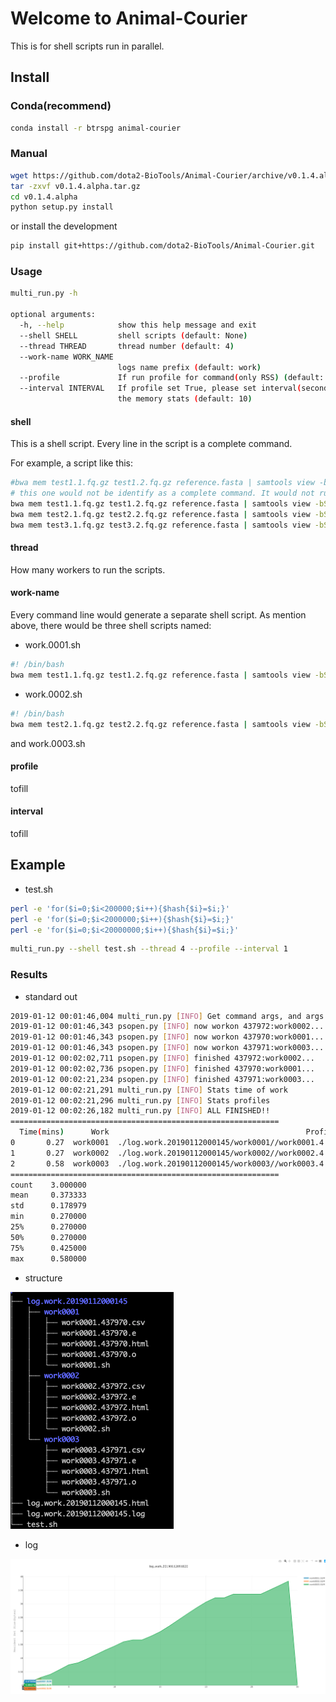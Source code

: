 # Welcome to Animal-Courier


This is for shell scripts run in parallel.

## Install

### Conda(recommend)

```bash
conda install -r btrspg animal-courier
```

### Manual

```bash
wget https://github.com/dota2-BioTools/Animal-Courier/archive/v0.1.4.alpha.tar.gz
tar -zxvf v0.1.4.alpha.tar.gz
cd v0.1.4.alpha
python setup.py install
```

or install the development

```bash
pip install git+https://github.com/dota2-BioTools/Animal-Courier.git
```
### Usage

```bash
multi_run.py -h

optional arguments:
  -h, --help            show this help message and exit
  --shell SHELL         shell scripts (default: None)
  --thread THREAD       thread number (default: 4)
  --work-name WORK_NAME
                        logs name prefix (default: work)
  --profile             If run profile for command(only RSS) (default: False)
  --interval INTERVAL   If profile set True, please set interval(seconds) of
                        the memory stats (default: 10)
```

#### shell

This is a shell script. Every line in the script is a complete command.

For example, a script like this:
```bash
#bwa mem test1.1.fq.gz test1.2.fq.gz reference.fasta | samtools view -bSt reference.fasta.fai -o test1.bam
# this one would not be identify as a complete command. It would not run.
bwa mem test1.1.fq.gz test1.2.fq.gz reference.fasta | samtools view -bSt reference.fasta.fai -o test1.bam
bwa mem test2.1.fq.gz test2.2.fq.gz reference.fasta | samtools view -bSt reference.fasta.fai -o test2.bam
bwa mem test3.1.fq.gz test3.2.fq.gz reference.fasta | samtools view -bSt reference.fasta.fai -o test3.bam
```

#### thread

How many workers to run the scripts.

#### work-name

Every command line would generate a separate shell script. As mention above, there would be three shell scripts named:

- work.0001.sh
```bash
#! /bin/bash
bwa mem test1.1.fq.gz test1.2.fq.gz reference.fasta | samtools view -bSt reference.fasta.fai -o test1.bam
```
- work.0002.sh
```bash
#! /bin/bash
bwa mem test2.1.fq.gz test2.2.fq.gz reference.fasta | samtools view -bSt reference.fasta.fai -o test2.bam
```
and work.0003.sh


#### profile

tofill

#### interval

tofill

## Example


- test.sh
```bash
perl -e 'for($i=0;$i<200000;$i++){$hash{$i}=$i;}'
perl -e 'for($i=0;$i<2000000;$i++){$hash{$i}=$i;}'
perl -e 'for($i=0;$i<20000000;$i++){$hash{$i}=$i;}'
```

```bash
multi_run.py --shell test.sh --thread 4 --profile --interval 1
```

### Results

- standard out
```bash
2019-01-12 00:01:46,004 multi_run.py [INFO] Get command args, and args are :test.sh
2019-01-12 00:01:46,343 psopen.py [INFO] now workon 437972:work0002...
2019-01-12 00:01:46,343 psopen.py [INFO] now workon 437970:work0001...
2019-01-12 00:01:46,343 psopen.py [INFO] now workon 437971:work0003...
2019-01-12 00:02:02,711 psopen.py [INFO] finished 437972:work0002...
2019-01-12 00:02:02,736 psopen.py [INFO] finished 437970:work0001...
2019-01-12 00:02:21,234 psopen.py [INFO] finished 437971:work0003...
2019-01-12 00:02:21,291 multi_run.py [INFO] Stats time of work
2019-01-12 00:02:21,296 multi_run.py [INFO] Stats profiles
2019-01-12 00:02:26,182 multi_run.py [INFO] ALL FINISHED!!
============================================================
  Time(mins)      Work                                            Profile
0       0.27  work0001  ./log.work.20190112000145/work0001//work0001.4...
1       0.27  work0002  ./log.work.20190112000145/work0002//work0002.4...
2       0.58  work0003  ./log.work.20190112000145/work0003//work0003.4...
============================================================
count    3.000000
mean     0.373333
std      0.178979
min      0.270000
25%      0.270000
50%      0.270000
75%      0.425000
max      0.580000
```

- structure

![structure](figures/structure.png)

- log

[![log](figures/log.example.png)](html/log.work.20190112091820.html)
